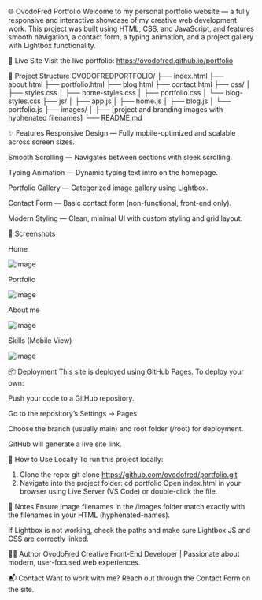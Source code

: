 🌐 OvodoFred Portfolio
Welcome to my personal portfolio website — a fully responsive and interactive showcase of my creative web development work. This project was built using HTML, CSS, and JavaScript, and features smooth navigation, a contact form, a typing animation, and a project gallery with Lightbox functionality.


🚀 Live Site
Visit the live portfolio: https://ovodofred.github.io/portfolio


📁 Project Structure
OVODOFREDPORTFOLIO/
├── index.html
├── about.html
├── portfolio.html
├── blog.html
├── contact.html
├── css/
│   ├── styles.css
│   ├── home-styles.css
│   ├── portfolio.css
│   └── blog-styles.css
├── js/
│   ├── app.js
│   ├── home.js
│   ├── blog.js
│   └── portfolio.js
├── images/
│   ├── [project and branding images with hyphenated filenames]
└── README.md

✨ Features
Responsive Design — Fully mobile-optimized and scalable across screen sizes.

Smooth Scrolling — Navigates between sections with sleek scrolling.

Typing Animation — Dynamic typing text intro on the homepage.

Portfolio Gallery — Categorized image gallery using Lightbox.

Contact Form — Basic contact form (non-functional, front-end only).

Modern Styling — Clean, minimal UI with custom styling and grid layout.


📸 Screenshots

Home

![image](https://github.com/user-attachments/assets/c2d67439-15f4-41b8-abd2-26f5b28b80fb)

Portfolio

![image](https://github.com/user-attachments/assets/2a077e23-2cf5-451a-b23e-7ba6c0f141bd)

About me

![image](https://github.com/user-attachments/assets/e44c62ca-81b4-429b-9bf7-5771c0f61513)

Skills (Mobile View)

![image](https://github.com/user-attachments/assets/77dded59-997e-4ad5-899a-94970c616571)



📦 Deployment
This site is deployed using GitHub Pages. To deploy your own:

Push your code to a GitHub repository.

Go to the repository’s Settings → Pages.

Choose the branch (usually main) and root folder (/root) for deployment.

GitHub will generate a live site link.


📝 How to Use Locally
To run this project locally:

1. Clone the repo:
git clone https://github.com/ovodofred/portfolio.git
2. Navigate into the project folder:
cd portfolio
Open index.html in your browser using Live Server (VS Code) or double-click the file.


📌 Notes
Ensure image filenames in the /images folder match exactly with the filenames in your HTML (hyphenated-names).

If Lightbox is not working, check the paths and make sure Lightbox JS and CSS are correctly linked.

🙋‍♂️ Author
OvodoFred
Creative Front-End Developer | Passionate about modern, user-focused web experiences.

📬 Contact
Want to work with me? Reach out through the Contact Form on the site.

